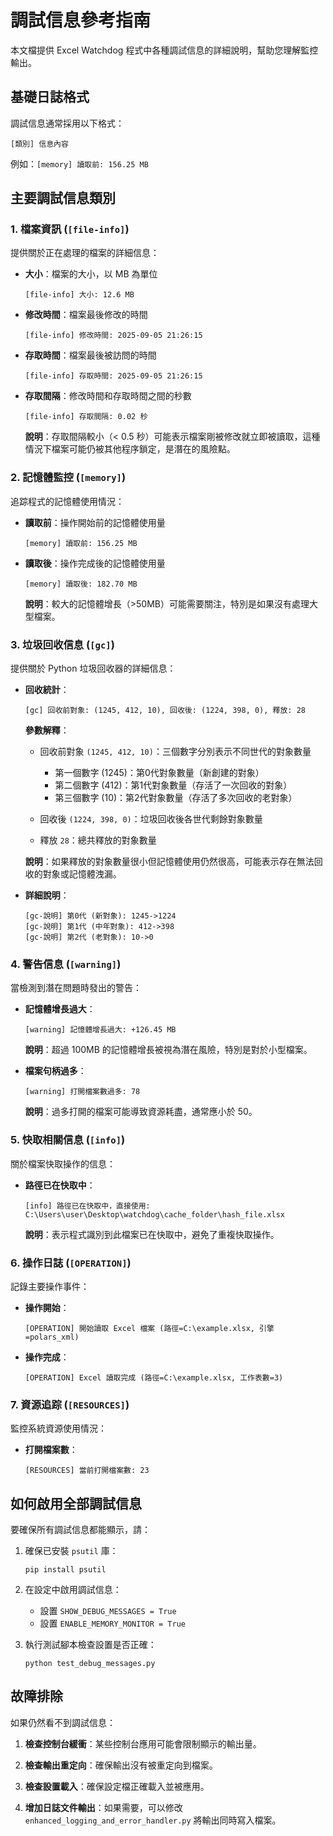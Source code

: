 # 調試信息參考指南

本文檔提供 Excel Watchdog 程式中各種調試信息的詳細說明，幫助您理解監控輸出。

## 基礎日誌格式

調試信息通常採用以下格式：
```
[類別] 信息內容
```

例如：`[memory] 讀取前: 156.25 MB`

## 主要調試信息類別

### 1. 檔案資訊 (`[file-info]`)

提供關於正在處理的檔案的詳細信息：

- **大小**：檔案的大小，以 MB 為單位
  ```
  [file-info] 大小: 12.6 MB
  ```

- **修改時間**：檔案最後修改的時間
  ```
  [file-info] 修改時間: 2025-09-05 21:26:15
  ```

- **存取時間**：檔案最後被訪問的時間
  ```
  [file-info] 存取時間: 2025-09-05 21:26:15
  ```

- **存取間隔**：修改時間和存取時間之間的秒數
  ```
  [file-info] 存取間隔: 0.02 秒
  ```
  
  **說明**：存取間隔較小（< 0.5 秒）可能表示檔案剛被修改就立即被讀取，這種情況下檔案可能仍被其他程序鎖定，是潛在的風險點。

### 2. 記憶體監控 (`[memory]`)

追踪程式的記憶體使用情況：

- **讀取前**：操作開始前的記憶體使用量
  ```
  [memory] 讀取前: 156.25 MB
  ```

- **讀取後**：操作完成後的記憶體使用量
  ```
  [memory] 讀取後: 182.70 MB
  ```

  **說明**：較大的記憶體增長（>50MB）可能需要關注，特別是如果沒有處理大型檔案。

### 3. 垃圾回收信息 (`[gc]`)

提供關於 Python 垃圾回收器的詳細信息：

- **回收統計**：
  ```
  [gc] 回收前對象: (1245, 412, 10), 回收後: (1224, 398, 0), 釋放: 28
  ```

  **參數解釋**：
  - 回收前對象 `(1245, 412, 10)`：三個數字分別表示不同世代的對象數量
    - 第一個數字 (1245)：第0代對象數量（新創建的對象）
    - 第二個數字 (412)：第1代對象數量（存活了一次回收的對象）
    - 第三個數字 (10)：第2代對象數量（存活了多次回收的老對象）
  
  - 回收後 `(1224, 398, 0)`：垃圾回收後各世代剩餘對象數量
  
  - 釋放 `28`：總共釋放的對象數量

  **說明**：如果釋放的對象數量很小但記憶體使用仍然很高，可能表示存在無法回收的對象或記憶體洩漏。

- **詳細說明**：
  ```
  [gc-說明] 第0代 (新對象): 1245->1224
  [gc-說明] 第1代 (中年對象): 412->398
  [gc-說明] 第2代 (老對象): 10->0
  ```

### 4. 警告信息 (`[warning]`)

當檢測到潛在問題時發出的警告：

- **記憶體增長過大**：
  ```
  [warning] 記憶體增長過大: +126.45 MB
  ```
  
  **說明**：超過 100MB 的記憶體增長被視為潛在風險，特別是對於小型檔案。

- **檔案句柄過多**：
  ```
  [warning] 打開檔案數過多: 78
  ```
  
  **說明**：過多打開的檔案可能導致資源耗盡，通常應小於 50。

### 5. 快取相關信息 (`[info]`)

關於檔案快取操作的信息：

- **路徑已在快取中**：
  ```
  [info] 路徑已在快取中，直接使用: C:\Users\user\Desktop\watchdog\cache_folder\hash_file.xlsx
  ```

  **說明**：表示程式識別到此檔案已在快取中，避免了重複快取操作。

### 6. 操作日誌 (`[OPERATION]`)

記錄主要操作事件：

- **操作開始**：
  ```
  [OPERATION] 開始讀取 Excel 檔案 (路徑=C:\example.xlsx, 引擎=polars_xml)
  ```

- **操作完成**：
  ```
  [OPERATION] Excel 讀取完成 (路徑=C:\example.xlsx, 工作表數=3)
  ```

### 7. 資源追踪 (`[RESOURCES]`)

監控系統資源使用情況：

- **打開檔案數**：
  ```
  [RESOURCES] 當前打開檔案數: 23
  ```

## 如何啟用全部調試信息

要確保所有調試信息都能顯示，請：

1. 確保已安裝 `psutil` 庫：
   ```
   pip install psutil
   ```

2. 在設定中啟用調試信息：
   - 設置 `SHOW_DEBUG_MESSAGES = True`
   - 設置 `ENABLE_MEMORY_MONITOR = True`

3. 執行測試腳本檢查設置是否正確：
   ```
   python test_debug_messages.py
   ```

## 故障排除

如果仍然看不到調試信息：

1. **檢查控制台緩衝**：某些控制台應用可能會限制顯示的輸出量。

2. **檢查輸出重定向**：確保輸出沒有被重定向到檔案。

3. **檢查設置載入**：確保設定檔正確載入並被應用。

4. **增加日誌文件輸出**：如果需要，可以修改 `enhanced_logging_and_error_handler.py` 將輸出同時寫入檔案。
